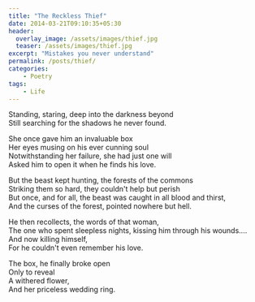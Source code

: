 ```yaml
---
title: "The Reckless Thief"
date: 2014-03-21T09:10:35+05:30
header:
  overlay_image: /assets/images/thief.jpg
  teaser: /assets/images/thief.jpg
excerpt: "Mistakes you never understand"
permalink: /posts/thief/
categories:
    - Poetry
tags:
    - Life
---
```


Standing, staring, deep into the darkness beyond  
Still searching for the shadows he never found.  

She once gave him an invaluable box  
Her eyes musing on his ever cunning soul  
Notwithstanding her failure, she had just one will  
Asked him to open it when he finds his love.  

But the beast kept hunting, the forests of the commons  
Striking them so hard, they couldn't help but perish  
But once, and for all, the beast was caught in all blood and thirst,  
And the curses of the forest, pointed nowhere but hell.  

He then recollects, the words of that woman,  
The one who spent sleepless nights, kissing him through his wounds....  
And now killing himself,  
For he couldn't even remember his love.  

The box, he finally broke open  
Only to reveal  
A withered flower,  
And her priceless wedding ring.
